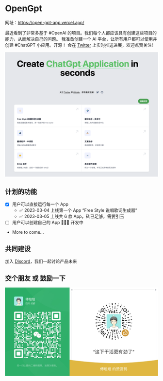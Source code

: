 # OpenGpt

网址：https://open-gpt-app.vercel.app/

最近看到了非常多基于 #OpenAI 的项目。我们每个人都应该具有创建这些项目的能力，从而解决自己的问题。
我准备创建一个 AI 平台，让所有用户都可以使用并创建 #ChatGPT 小应用。开源！
会在 [Twitter](https://twitter.com/EclipsePrayer) 上实时推送进展，欢迎点赞关注!

[![OpenGpt](./public/screenshot.png)](https://twitter.com/EclipsePrayer)


## 计划的功能

- [x] 用户可以直接运行每一个 App
  - ✅ 2023-03-04 上线第一个 App “Free Style 说唱歌词生成器”
  - ✅ 2023-03-05 上线共 6 款 App，砖已足够，需要引玉
- [ ] 用户可以创建自己的 App 🧑🏻‍💻 开发中
- More to come...

## 共同建设

加入 [Discord](https://discord.gg/84J7aMyyCG)，我们一起讨论产品未来

## 交个朋友 或 鼓励一下

![wechat](./public/wechat.png)
